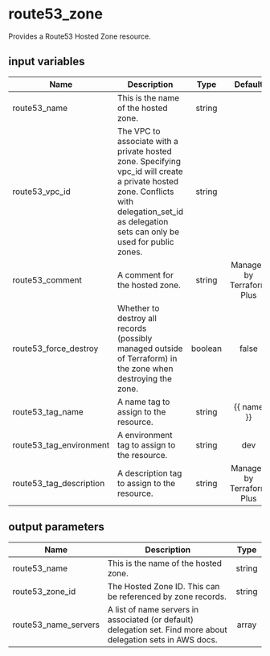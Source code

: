 # route53_zone

Provides a Route53 Hosted Zone resource.

## input variables

| Name | Description | Type | Default | Required |
|------|-------------|:----:|:-----:|:-----:|
|route53_name|This is the name of the hosted zone.|string||Yes|
|route53_vpc_id|The VPC to associate with a private hosted zone. Specifying vpc_id will create a private hosted zone. Conflicts with delegation_set_id as delegation sets can only be used for public zones.|string||Yes|
|route53_comment|A comment for the hosted zone.|string|Managed by Terraform Plus|No|
|route53_force_destroy|Whether to destroy all records (possibly managed outside of Terraform) in the zone when destroying the zone.|boolean|false|No|
|route53_tag_name|A name tag to assign to the resource.|string|{{ name }}|No|
|route53_tag_environment|A environment tag to assign to the resource.|string|dev|No|
|route53_tag_description|A description tag to assign to the resource.|string|Managed by Terraform Plus|No|

## output parameters

| Name | Description | Type |
|------|-------------|:----:|
|route53_name|This is the name of the hosted zone.|string|
|route53_zone_id|The Hosted Zone ID. This can be referenced by zone records.|string|
|route53_name_servers|A list of name servers in associated (or default) delegation set. Find more about delegation sets in AWS docs.|array|
